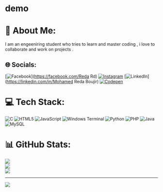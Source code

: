 # demo

# 💫 About Me:
I am an engeeniring student who tries to learn and master coding , i love to collaborate and work on projects . 


## 🌐 Socials:
[![Facebook](https://img.shields.io/badge/Facebook-%231877F2.svg?logo=Facebook&logoColor=white)](https://facebook.com/Reda Rd) [![Instagram](https://img.shields.io/badge/Instagram-%23E4405F.svg?logo=Instagram&logoColor=white)](https://instagram.com/whosredais) [![LinkedIn](https://img.shields.io/badge/LinkedIn-%230077B5.svg?logo=linkedin&logoColor=white)](https://linkedin.com/in/Mohamed Reda Boujir) [![Codepen](https://img.shields.io/badge/Codepen-000000?style=for-the-badge&logo=codepen&logoColor=white)](https://codepen.io/whosredais) 

# 💻 Tech Stack:
![C](https://img.shields.io/badge/c-%2300599C.svg?style=for-the-badge&logo=c&logoColor=white) ![HTML5](https://img.shields.io/badge/html5-%23E34F26.svg?style=for-the-badge&logo=html5&logoColor=white) ![JavaScript](https://img.shields.io/badge/javascript-%23323330.svg?style=for-the-badge&logo=javascript&logoColor=%23F7DF1E) ![Windows Terminal](https://img.shields.io/badge/Windows%20Terminal-%234D4D4D.svg?style=for-the-badge&logo=windows-terminal&logoColor=white) ![Python](https://img.shields.io/badge/python-3670A0?style=for-the-badge&logo=python&logoColor=ffdd54) ![PHP](https://img.shields.io/badge/php-%23777BB4.svg?style=for-the-badge&logo=php&logoColor=white) ![Java](https://img.shields.io/badge/java-%23ED8B00.svg?style=for-the-badge&logo=openjdk&logoColor=white) ![MySQL](https://img.shields.io/badge/mysql-4479A1.svg?style=for-the-badge&logo=mysql&logoColor=white)
# 📊 GitHub Stats:
![](https://github-readme-stats.vercel.app/api?username=whosredais&theme=dark&hide_border=false&include_all_commits=false&count_private=false)<br/>
![](https://github-readme-streak-stats.herokuapp.com/?user=whosredais&theme=dark&hide_border=false)<br/>
![](https://github-readme-stats.vercel.app/api/top-langs/?username=whosredais&theme=dark&hide_border=false&include_all_commits=false&count_private=false&layout=compact)

---
[![](https://visitcount.itsvg.in/api?id=whosredais&icon=0&color=0)](https://visitcount.itsvg.in)

<!-- Proudly created with GPRM ( https://gprm.itsvg.in ) -->
